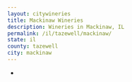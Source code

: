 ```yaml
---
layout: citywineries
title: Mackinaw Wineries
description: Wineries in Mackinaw, IL
permalink: /il/tazewell/mackinaw/
state: il
county: tazewell
city: mackinaw
---
```

-
